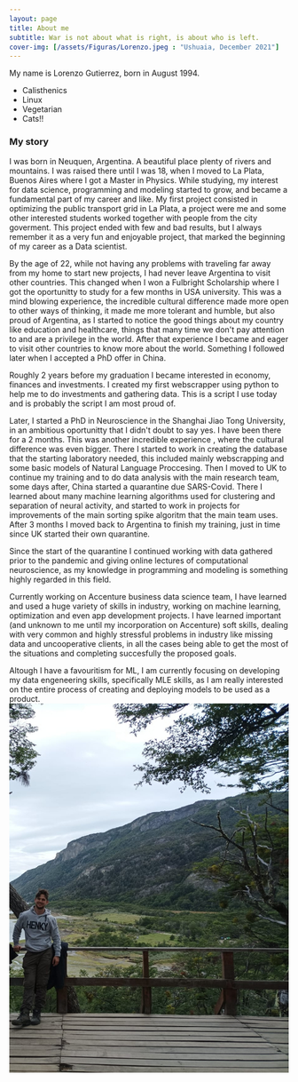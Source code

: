 ```yaml
---
layout: page
title: About me
subtitle: War is not about what is right, is about who is left.
cover-img: [/assets/Figuras/Lorenzo.jpeg : "Ushuaia, December 2021"]
---
```


My name is Lorenzo Gutierrez, born in August 1994.

- Calisthenics
- Linux
- Vegetarian
- Cats!!


### My story
I was born in Neuquen, Argentina. A beautiful place plenty of rivers and mountains. I was raised there until I was 18, when I moved to La Plata, Buenos Aires where I got a Master in Physics. While studying, my interest for data science, programming and modeling started to grow, and became a fundamental part of my career and like. My first project consisted in optimizing the public transport grid in La Plata, a project were me and some other interested students worked together with people from the city goverment. This project ended with few and bad results, but I always remember it as a very fun and enjoyable project, that marked the beginning of my career as a Data scientist.

By the age of 22, while not having any problems with traveling far away from my home to start new projects, I had never leave Argentina to visit other countries. This changed when I won a Fulbright Scholarship where I got the oportunitty to study for a few months in USA university. This was a mind blowing experience, the incredible cultural difference made more open to other ways of thinking, it made me more tolerant and humble, but also proud of Argentina, as I started to notice the good things about my country like education and healthcare, things that many time we don't pay attention to and are a privilege in the world. After that experience I became and eager to visit other countries to know more about the world. Something I followed later when I accepted a PhD offer in China.

Roughly 2 years before my graduation I became interested in economy, finances and investments. I created my first webscrapper using python to help me to do investments and gathering data. This is a script I use today and is probably the script I am most proud of.

Later, I started a PhD in Neuroscience in the Shanghai Jiao Tong University, in an ambitious oportunitty that I didn't doubt to say yes. I have been there for a 2 months. This was another incredible experience , where the cultural difference was even bigger. There I started to work in creating the database that the starting laboratory needed, this included mainly webscrapping and some basic models of Natural Language Proccesing. Then I moved to UK to continue my training and to do data analysis with the main research team, some days after, China started a quarantine due SARS-Covid. There I learned about many machine learning algorithms used for clustering and separation of neural activity, and started to work in projects for improvements of the main sorting spike algoritm that the main team uses. After 3 months I moved back to Argentina to finish my training, just in time since UK started their own quarantine.

Since the start of the quarantine I continued working with data gathered prior to the pandemic and giving online lectures of computational neuroscience, as my knowledge in programming and modeling is something highly regarded in this field.

Currently working on Accenture business data science team, I have learned and used a huge variety of skills in industry, working on machine learning, optimization and even app development projects. I have learned important (and unknown to me until my incorporation on Accenture) soft skills, dealing with very common and highly stressful problems in industry like missing data and uncooperative clients, in all the cases being able to get the most of the situations and completing succesfully the proposed goals.

Altough I have a favouritism for ML, I am currently focusing on developing my data engeneering skills, specifically MLE skills, as I am really interested on the entire process of creating and deploying models to be used as a product.
![](/assets/Figuras/Lorenzo2.jpeg)
